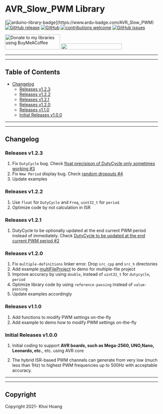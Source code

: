 # AVR_Slow_PWM Library

[![arduino-library-badge](https://www.ardu-badge.com/badge/AVR_Slow_PWM.svg?)](https://www.ardu-badge.com/AVR_Slow_PWM)
[![GitHub release](https://img.shields.io/github/release/khoih-prog/AVR_Slow_PWM.svg)](https://github.com/khoih-prog/AVR_Slow_PWM/releases)
[![GitHub](https://img.shields.io/github/license/mashape/apistatus.svg)](https://github.com/khoih-prog/AVR_Slow_PWM/blob/main/LICENSE)
[![contributions welcome](https://img.shields.io/badge/contributions-welcome-brightgreen.svg?style=flat)](#Contributing)
[![GitHub issues](https://img.shields.io/github/issues/khoih-prog/AVR_Slow_PWM.svg)](http://github.com/khoih-prog/AVR_Slow_PWM/issues)


<a href="https://www.buymeacoffee.com/khoihprog6" title="Donate to my libraries using BuyMeACoffee"><img src="https://cdn.buymeacoffee.com/buttons/v2/default-yellow.png" alt="Donate to my libraries using BuyMeACoffee" style="height: 50px !important;width: 181px !important;" ></a>
<a href="https://www.buymeacoffee.com/khoihprog6" title="Donate to my libraries using BuyMeACoffee"><img src="https://img.shields.io/badge/buy%20me%20a%20coffee-donate-orange.svg?logo=buy-me-a-coffee&logoColor=FFDD00" style="height: 20px !important;width: 200px !important;" ></a>


---
---

## Table of Contents

* [Changelog](#changelog)
  * [Releases v1.2.3](#releases-v123)
  * [Releases v1.2.2](#releases-v122)
  * [Releases v1.2.1](#releases-v121)
  * [Releases v1.2.0](#releases-v120)
  * [Releases v1.1.0](#releases-v110)
  * [Initial Releases v1.0.0](#Initial-Releases-v100)

---
---

## Changelog

### Releases v1.2.3

1. Fix `DutyCycle` bug. Check [float precisison of DutyCycle only sometimes working #3](https://github.com/khoih-prog/SAMD_Slow_PWM/issues/3)
2. Fix `New Period` display bug. Check [random dropouts #4](https://github.com/khoih-prog/SAMD_Slow_PWM/issues/4)
3. Update examples


### Releases v1.2.2

1. Use `float` for `DutyCycle` and `Freq`, `uint32_t` for `period`. 
2. Optimize code by not calculation in ISR

### Releases v1.2.1

1. DutyCycle to be optionally updated at the end current PWM period instead of immediately. Check [DutyCycle to be updated at the end current PWM period #2](https://github.com/khoih-prog/ESP8266_PWM/issues/2)

### Releases v1.2.0

1. Fix `multiple-definitions` linker error. Drop `src_cpp` and `src_h` directories
2. Add example [multiFileProject](examples/multiFileProject) to demo for multiple-file project
3. Improve accuracy by using `double`, instead of `uint32_t` for `dutycycle`, `period`
4. Optimize library code by using `reference-passing` instead of `value-passing`
5. Update examples accordingly

### Releases v1.1.0

1. Add functions to modify PWM settings on-the-fly
2. Add example to demo how to modify PWM settings on-the-fly

### Initial Releases v1.0.0

1. Initial coding to support **AVR boards, such as Mega-2560, UNO,Nano, Leonardo, etc.**, etc. using AVR core

2. The hybrid ISR-based PWM channels can generate from very low (much less than 1Hz) to highest PWM frequencies up to 500Hz with acceptable accuracy.

---
---

## Copyright

Copyright 2021- Khoi Hoang


